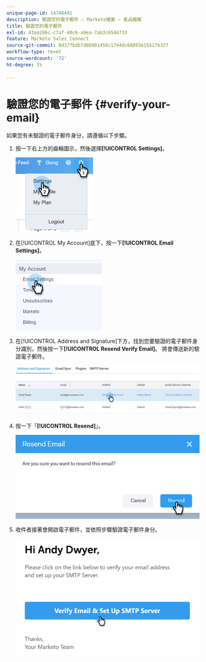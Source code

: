 ```yaml
---
unique-page-id: 14746491
description: 驗證您的電子郵件 — Marketo檔案 — 產品檔案
title: 驗證您的電子郵件
exl-id: 43aa286c-c7af-40c6-a9ea-7ab3c6544733
feature: Marketo Sales Connect
source-git-commit: 0d37fbdb7d08901458c1744dc68893e155176327
workflow-type: tm+mt
source-wordcount: '72'
ht-degree: 1%

---
```


# 驗證您的電子郵件 {#verify-your-email}

如果您有未驗證的電子郵件身分，請遵循以下步驟。

1. 按一下右上方的齒輪圖示，然後選擇&#x200B;**[!UICONTROL Settings]**。

   ![](assets/verify-your-email-1.png)

1. 在[!UICONTROL My Account]底下，按一下&#x200B;**[!UICONTROL Email Settings]**。

   ![](assets/verify-your-email-2.png)

1. 在[!UICONTROL Address and Signature]下方，找到您要驗證的電子郵件身分識別，然後按一下&#x200B;**[!UICONTROL Resend Verify Email]**。 將會傳送新的驗證電子郵件。

   ![](assets/verify-your-email-3.png)

1. 按一下「**[!UICONTROL Resend]**」。

   ![](assets/verify-your-email-4.png)

1. 收件者接著會開啟電子郵件，並依照步驟驗證電子郵件身分。

   ![](assets/verify-your-email-5.png)
